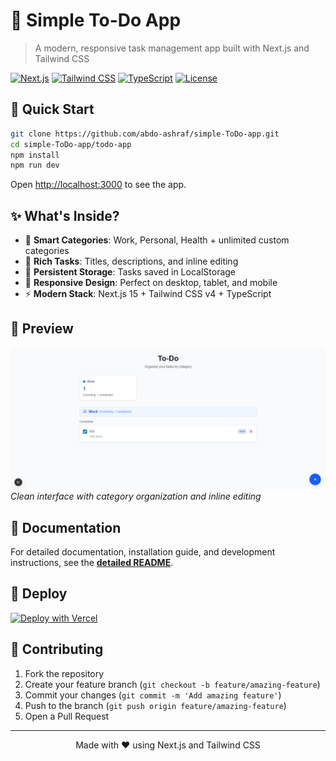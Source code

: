 # 📝 Simple To-Do App

> A modern, responsive task management app built with Next.js and Tailwind CSS

[![Next.js](https://img.shields.io/badge/Next.js-15.5.3-black?style=flat-square&logo=next.js)](https://nextjs.org/)
[![Tailwind CSS](https://img.shields.io/badge/Tailwind_CSS-v4-38B2AC?style=flat-square&logo=tailwind-css)](https://tailwindcss.com/)
[![TypeScript](https://img.shields.io/badge/TypeScript-5.0-blue?style=flat-square&logo=typescript)](https://www.typescriptlang.org/)
[![License](https://img.shields.io/badge/License-MIT-green?style=flat-square)](LICENSE)

## 🚀 Quick Start

```bash
git clone https://github.com/abdo-ashraf/simple-ToDo-app.git
cd simple-ToDo-app/todo-app
npm install
npm run dev
```

Open [http://localhost:3000](http://localhost:3000) to see the app.

## ✨ What's Inside?

- 🎯 **Smart Categories**: Work, Personal, Health + unlimited custom categories
- 📝 **Rich Tasks**: Titles, descriptions, and inline editing
- 💾 **Persistent Storage**: Tasks saved in LocalStorage
- 📱 **Responsive Design**: Perfect on desktop, tablet, and mobile
- ⚡ **Modern Stack**: Next.js 15 + Tailwind CSS v4 + TypeScript

## 🎨 Preview

![ToDo App Preview](<Preview Image.png>)
*Clean interface with category organization and inline editing*

## 📖 Documentation

For detailed documentation, installation guide, and development instructions, see the [**detailed README**](todo-app/README.md).

## 🚀 Deploy

[![Deploy with Vercel](https://vercel.com/button)](https://vercel.com/new/clone?repository-url=https://github.com/abdo-ashraf/simple-ToDo-app)

## 🤝 Contributing

1. Fork the repository
2. Create your feature branch (`git checkout -b feature/amazing-feature`)
3. Commit your changes (`git commit -m 'Add amazing feature'`)
4. Push to the branch (`git push origin feature/amazing-feature`)
5. Open a Pull Request

---

<div align="center">

Made with ❤️ using Next.js and Tailwind CSS

</div>
